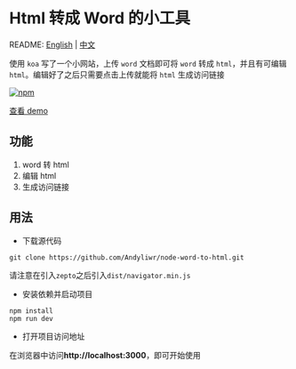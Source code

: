 # Html 转成 Word 的小工具

README: [English](README_en.md) | [中文](README.md)

使用 `koa` 写了一个小网站，上传 `word` 文档即可将 `word` 转成 `html`，并且有可编辑 `html`。编辑好了之后只需要点击上传就能将 `html` 生成访问链接

[![npm](https://img.shields.io/npm/dw/localeval.svg)](https://github.com/Andyliwr/h5-navigator)

[查看 demo]()

## 功能

1.  word 转 html
2.  编辑 html
3.  生成访问链接

## 用法

- 下载源代码

```
git clone https://github.com/Andyliwr/node-word-to-html.git
```

请注意在引入`zepto`之后引入`dist/navigator.min.js`

- 安装依赖并启动项目

```
npm install
npm run dev
```

- 打开项目访问地址

在浏览器中访问**http://localhost:3000**，即可开始使用
